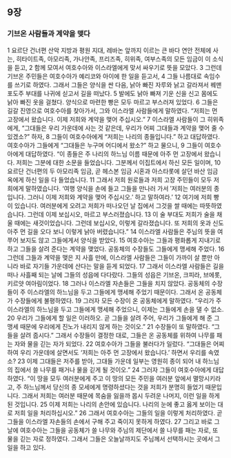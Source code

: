 ## 9장
### 기브온 사람들과 계약을 맺다
1 요르단 건너편 산악 지방과 평원 지대, 레바논 앞까지 이르는 큰 바다 연안 전체에 사는, 히타이트족, 아모리족, 가나안족, 프리즈족, 히위족, 여부스족의 모든 임금이 이 소식을 듣고,
2 함께 모여서 여호수아와 이스라엘에게 맞서 싸우기로 뜻을 모았다.
3 그런데 기브온 주민들은 여호수아가 예리코와 아이에 한 일을 듣고서,
4 그들 나름대로 속임수를 쓰기로 하였다. 그래서 그들은 양식을 싼 다음, 낡아 빠진 자루와 낡고 갈라져서 꿰맨 포도주 부대를 나귀에 싣고서 길을 떠났다.
5 발에도 낡아 빠져 기운 신을 신고 몸에도 낡아 빠진 옷을 걸쳤다. 양식으로 마련한 빵은 모두 마르고 부스러져 있었다.
6 그들은 길갈 진영으로 여호수아를 찾아가서, 그와 이스라엘 사람들에게 말하였다. “저희는 먼 고장에서 왔습니다. 이제 저희와 계약을 맺어 주십시오.”
7 이스라엘 사람들이 그 히위족에게, “그대들은 우리 가운데에 사는 것 같은데, 우리가 어찌 그대들과 계약을 맺어 줄 수 있겠소?” 하자,
8 그들이 여호수아에게 “저희는 나리의 종들입니다.” 하고 대답하였다. 여호수아가 그들에게 “그대들은 누구며 어디에서 왔소?” 하고 물으니,
9 그들이 여호수아에게 대답하였다. “이 종들은 주 나리의 하느님 이름 때문에 아주 먼 고장에서 왔습니다. 저희는 그분에 대한 소문을 들었습니다. 그분께서 이집트에서 하신 모든 일이며,
10 요르단 건너편의 두 아모리족 임금, 곧 헤스본 임금 시혼과 아스타롯에 살던 바산 임금 옥에게 하신 일을 다 들었습니다.
11 그래서 저희 원로들과 저희 고장 주민들이 모두 저희에게 말하였습니다. ‘여행 양식을 손에 들고 그들을 만나러 가서 ′저희는 여러분의 종입니다. 그러니 이제 저희와 계약을 맺어 주십시오.′ 하고 말하여라.’
12 여기에 저희 빵이 있습니다. 여러분에게 오려고 저희가 떠나오던 날 집에서 그것을 쌀 때에는 따뜻하였습니다. 그런데 이제 보십시오, 마르고 부스러졌습니다.
13 이 술 부대도 저희가 술을 채울 때에는 새것이었습니다. 그런데 보십시오, 이렇게 갈라졌습니다. 또 저희의 옷과 신도 아주 먼 길을 오다 보니 이렇게 낡아 버렸습니다.”
14 이스라엘 사람들은 주님의 뜻을 여쭈어 보지도 않고 그들에게서 양식을 받았다.
15 여호수아는 그들과 평화롭게 지내기로 하고 그들을 살려 준다는 계약을 맺었다. 공동체의 수장들도 그들에게 맹세해 주었다.
16 그런데 그들과 계약을 맺은 지 사흘 만에, 이스라엘 사람들은 그들이 가까이 살 뿐만 아니라 바로 자기들 가운데에 산다는 말을 듣게 되었다.
17 그래서 이스라엘 사람들은 길을 떠나 사흘째 되는 날에 그들의 성읍에 다다랐다. 그들의 성읍은 기브온, 크피라, 브에롯, 키르얏 여아림이었다.
18 그러나 이스라엘 자손들은 그들을 치지 않았다. 공동체의 수장들이 주 이스라엘의 하느님을 두고 그들에게 맹세해 주었기 때문이다. 그래서 온 공동체가 수장들에게 불평하였다.
19 그러자 모든 수장이 온 공동체에게 말하였다. “우리가 주 이스라엘의 하느님을 두고 그들에게 맹세해 주었으니, 이제는 그들에게 손을 댈 수 없소.
20 우리가 그들에게 할 일은 이러하오. 곧 그들을 살려 주어, 우리가 그들에게 해 준 그 맹세 때문에 우리에게 진노가 내리지 않게 하는 것이오.”
21 수장들이 또 말하였다. “그들을 살려 줍시다.” 그래서 수장들이 결정한 대로, 그들은 온 공동체를 위하여 나무를 패는 자와 물을 긷는 자가 되었다.
22 여호수아가 그들을 불러다가 일렀다. “그대들은 어찌하여 우리 가운데에 살면서도 ‘저희는 아주 먼 고장에서 왔습니다.’ 하면서 우리를 속였소?
23 이제 그대들은 저주를 받아, 그대들 가운데 일부는 영원히 종이 되어 내 하느님의 집에서 쓸 나무를 패거나 물을 긷게 될 것이오.”
24 그러자 그들이 여호수아에게 대답하였다. “이 땅을 모두 여러분에게 주고 이 땅의 모든 주민을 여러분 앞에서 멸망시키라고, 주 하느님께서 당신의 종 모세에게 명령하셨다는 것을 저희가 분명히 들었기 때문입니다. 그래서 저희는 여러분 때문에 목숨을 잃을까 몹시 두려운 나머지, 이런 일을 하게 된 것입니다.
25 이제 저희는 나리의 손안에 있습니다. 나리의 눈에 좋고 옳게 보이는 대로 저희 일을 처리하십시오.”
26 그래서 여호수아는 그들의 일을 이렇게 처리하였다. 곧 그들을 이스라엘 자손들의 손에서 구해 주고 죽이지 못하게 하였다.
27 그리고 바로 그날에 여호수아는 그들을 공동체가 쓸 나무와 주님의 제단에서 쓸 나무를 패는 자로, 또 물을 긷는 자로 정하였다. 그래서 그들은 오늘날까지도 주님께서 선택하시는 곳에서 그 일을 하고 있다.
